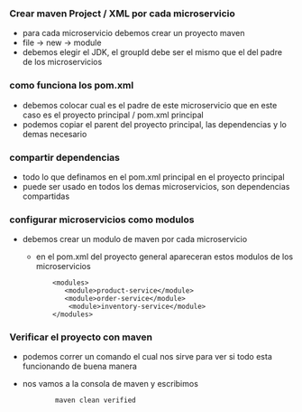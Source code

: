 ### Crear maven Project / XML por cada microservicio
* para cada microservicio debemos crear un proyecto maven
* file -> new -> module 
* debemos elegir el JDK, el groupId debe ser el mismo que el del padre de los microservicios

### como funciona los pom.xml
* debemos colocar cual es el padre de este microservicio que en este caso es el proyecto principal / pom.xml principal
* podemos copiar el parent del proyecto principal, las dependencias y lo demas necesario

### compartir dependencias
* todo lo que definamos en el pom.xml principal en el proyecto principal
* puede ser usado en todos los demas microservicios, son dependencias compartidas


### configurar microservicios como modulos
* debemos crear un modulo de maven por cada microservicio 
  * en el pom.xml del proyecto general apareceran estos modulos de los microservicios
       
            <modules>
               <module>product-service</module>
               <module>order-service</module>
                <module>inventory-service</module>
            </modules>


### Verificar el proyecto con maven
* podemos correr un comando el cual nos sirve para ver si todo esta funcionando de buena manera
* nos vamos a la consola de maven y escribimos

              maven clean verified